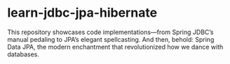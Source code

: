 # learn-jdbc-jpa-hibernate
This repository showcases code implementations—from Spring JDBC’s manual pedaling to JPA’s elegant spellcasting. And then, behold: Spring Data JPA, the modern enchantment that revolutionized how we dance with databases. 
